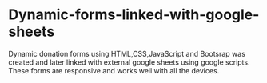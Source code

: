 # Dynamic-forms-linked-with-google-sheets

Dynamic donation forms using HTML,CSS,JavaScript and Bootsrap was created and later linked with external google sheets using google scripts.
These forms are responsive and works well with all the devices.
